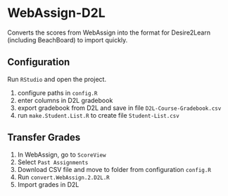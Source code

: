 # WebAssign-D2L

Converts the scores from WebAssign into the format for Desire2Learn (including BeachBoard) to import quickly.

## Configuration

Run `RStudio` and open the project. 

1) configure paths in `config.R`
1) enter columns in D2L gradebook
1) export gradebook from D2L and save in file `D2L-Course-Gradebook.csv`
1) run `make.Student.List.R` to create file `Student-List.csv`


## Transfer Grades

1) In WebAssign, go to `ScoreView`
2) Select `Past Assignments`
3) Download CSV file and move to folder from configuration `config.R`
4) Run `convert.WebAssign.2.D2L.R`
5) Import grades in D2L 

